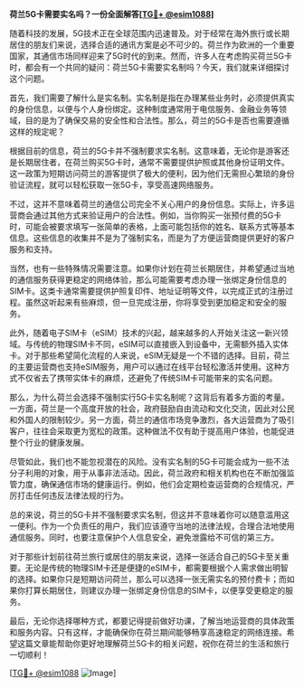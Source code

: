 **荷兰5G卡需要实名吗？一份全面解答[[TG💪+ @esim1088](https://t.me/s/esim1088)]**

随着科技的发展，5G技术正在全球范围内迅速普及。对于经常在海外旅行或长期居住的朋友们来说，选择合适的通讯方案是必不可少的。荷兰作为欧洲的一个重要国家，其通信市场同样迎来了5G时代的到来。然而，许多人在考虑购买荷兰5G卡时，都会有一个共同的疑问：荷兰5G卡需要实名制吗？今天，我们就来详细探讨这个问题。

首先，我们需要了解什么是实名制。实名制是指在办理某些业务时，必须提供真实的身份信息，以便与个人身份绑定。这种制度通常用于电信服务、金融业务等领域，目的是为了确保交易的安全性和合法性。那么，荷兰的5G卡是否也需要遵循这样的规定呢？

根据目前的信息，荷兰的5G卡并不强制要求实名制。这意味着，无论你是游客还是长期居住者，在荷兰购买5G卡时，通常不需要提供护照或其他身份证明文件。这一政策为短期访问荷兰的游客提供了极大的便利，因为他们无需担心繁琐的身份验证流程，就可以轻松获取一张5G卡，享受高速网络服务。

不过，这并不意味着荷兰的通信公司完全不关心用户的身份信息。实际上，许多运营商会通过其他方式来验证用户的合法性。例如，当你购买一张预付费的5G卡时，可能会被要求填写一张简单的表格，上面可能包括你的姓名、联系方式等基本信息。这些信息的收集并不是为了强制实名，而是为了方便运营商提供更好的客户服务和支持。

当然，也有一些特殊情况需要注意。如果你计划在荷兰长期居住，并希望通过当地的通信服务获得更稳定的网络体验，那么可能需要考虑办理一张绑定身份信息的SIM卡。这类卡通常需要提供护照复印件、地址证明等文件，以完成正式的注册过程。虽然这听起来有些麻烦，但一旦完成注册，你将享受到更加稳定和安全的服务。

此外，随着电子SIM卡（eSIM）技术的兴起，越来越多的人开始关注这一新兴领域。与传统的物理SIM卡不同，eSIM可以直接嵌入到设备中，无需额外插入实体卡。对于那些希望简化流程的人来说，eSIM无疑是一个不错的选择。目前，荷兰的主要运营商也支持eSIM服务，用户可以通过在线平台轻松激活并使用。这种方式不仅省去了携带实体卡的麻烦，还避免了传统SIM卡可能带来的实名问题。

那么，为什么荷兰会选择不强制实行5G卡实名制呢？这背后有着多方面的考量。一方面，荷兰是一个高度开放的社会，政府鼓励自由流动和文化交流，因此对公民和外国人的限制较少。另一方面，荷兰的通信市场竞争激烈，各大运营商为了吸引客户，往往会采取更为宽松的政策。这种做法不仅有助于提高用户体验，也能促进整个行业的健康发展。

尽管如此，我们也不能忽视潜在的风险。没有实名制的5G卡可能会成为一些不法分子利用的对象，用于从事非法活动。因此，荷兰政府和相关机构也在不断加强监管力度，确保通信市场的健康运行。例如，他们会定期检查运营商的合规情况，严厉打击任何违反法律法规的行为。

总的来说，荷兰的5G卡并不强制要求实名制，但这并不意味着你可以随意滥用这一便利。作为一个负责任的用户，我们应该遵守当地的法律法规，合理合法地使用通信服务。同时，也要注意保护个人信息安全，避免泄露给不可信的第三方。

对于那些计划前往荷兰旅行或居住的朋友来说，选择一张适合自己的5G卡至关重要。无论是传统的物理SIM卡还是便捷的eSIM卡，都需要根据个人需求做出明智的选择。如果你只是短期访问荷兰，那么可以选择一张无需实名的预付费卡；而如果你打算长期居住，则建议办理一张绑定身份信息的SIM卡，以便享受更稳定的服务。

最后，无论你选择哪种方式，都要记得提前做好功课，了解当地运营商的具体政策和服务内容。只有这样，才能确保你在荷兰期间能够畅享高速稳定的网络连接。希望这篇文章能帮助你更好地理解荷兰5G卡的相关问题，祝你在荷兰的生活和旅行一切顺利！

[[TG💪+ @esim1088](https://t.me/s/esim1088) ![Image](https://i.postimg.cc/4NQfJmqS/Snipaste-2025-05-13-00-14-12.png)]